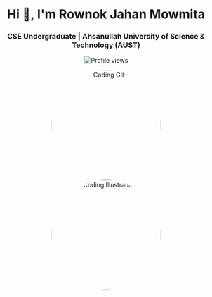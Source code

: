 <h1 align="center">Hi 👋, I'm Rownok Jahan Mowmita</h1>
<h3 align="center">CSE Undergraduate | Ahsanullah University of Science & Technology (AUST)</h3>

<p align="center">
  <img src="https://komarev.com/ghpvc/?username=rownokk&label=Profile%20views&color=0e75b6&style=flat" alt="Profile views" />
</p>

<p align="center">
  <!-- Profile Photos -->
  <img src="https://media0.giphy.com/media/hpXdHPfFI5wTABdDx9/giphy.gif?cid=6c09b952uy6vs0ckedhikzd024sdywl0q0p37qnenxn32b9p&ep=v1_internal_gif_by_id&rid=giphy.gif&ct=g" alt="Coding GIF" width="250" height="250" style="border-radius: 50%; margin: 0 10px;">
  <img src="https://img.freepik.com/premium-vector/girl-coding-with-laptop-illustration_418302-2384.jpg" alt="Coding Illustration" width="250" height="250" style="border-radius: 50%; margin: 0 10px;">
</p>



<!-- 
<p align="center">
  Welcome to my GitHub profile! I’m a passionate CSE undergraduate currently exploring the world of programming, algorithms, and software development. I enjoy working on projects that challenge me to learn new things and grow as a developer.
</p>

<!-- 
<p align="center">
  🔭 I’m currently working on: <b>React and Full-Stack Development Projects</b><br>
  🌱 I’m currently learning: <b>Advanced React, Node.js, and MongoDB</b><br>
  👯 I’m looking to collaborate on: <b>Open-Source Projects</b><br>
  💬 Ask me about: <b>JavaScript, React, and Problem Solving</b><br>
  📫 How to reach me: <b>Email - rownokk@example.com</b><br>
  ⚡ Fun fact: <b>I'm always eager to learn something new!</b>
</p>
--> 
